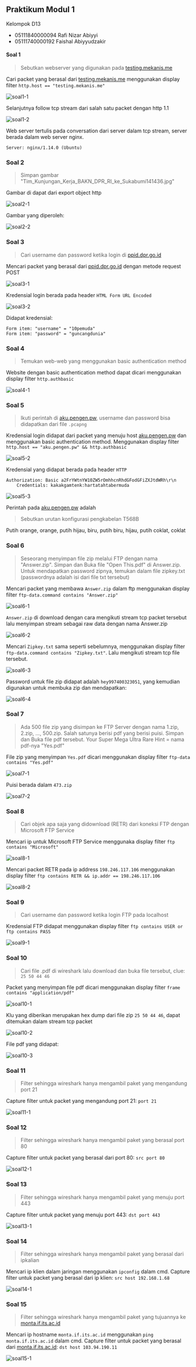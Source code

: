 ## Praktikum Modul 1
Kelompok D13
- 05111840000094 Rafi Nizar Abiyyi
- 05111740000192 Faishal Abiyyudzakir

#### Soal 1
> Sebutkan webserver yang digunakan pada [testing.mekanis.me](testing.mekanis.me)

Cari packet yang berasal dari [testing.mekanis.me](testing.mekanis.me) menggunakan display filter  `http.host == "testing.mekanis.me"`

![soal1-1](/img/soal1-1.png)

Selanjutnya follow tcp stream dari salah satu packet dengan http 1.1

![soal1-2](/img/soal1-2.png)

Web server tertulis pada conversation dari server dalam tcp stream, server berada dalam web server nginx.
```
Server: nginx/1.14.0 (Ubuntu)
```

### Soal 2
> Simpan gambar "Tim_Kunjungan_Kerja_BAKN_DPR_RI_ke_Sukabumi141436.jpg"

Gambar di dapat dari export object http

![soal2-1](/img/soal2-1.png)

Gambar yang diperoleh:

![soal2-2](/img/soal2-2.jpg)

### Soal 3
> Cari username dan password ketika login di [ppid.dpr.go.id](ppid.dpr.go.id)

Mencari packet yang berasal dari [ppid.dpr.go.id](ppid.dpr.go.id) dengan metode request POST

![soal3-1](/img/soal3-1.PNG)

Kredensial login berada pada header `HTML Form URL Encoded`

![soal3-2](/img/soal3-2.png)

Didapat kredensial:
```
Form item: "username" = "10pemuda"
Form item: "password" = "guncangdunia"
```

### Soal 4
> Temukan web-web yang menggunakan basic authentication method

Website dengan basic authentication method dapat dicari menggunakan display filter `http.authbasic`

![soal4-1](/img/soal4-1.png)

### Soal 5
> Ikuti perintah di [aku.pengen.pw](aku.pengen.pw),
> username dan password bisa didapatkan dari file `.pcapng`

Kredensial login didapat dari packet yang menuju host [aku.pengen.pw](aku.pengen.pw) dan menggunakan basic authentication method. Menggunakan display filter `http.host == "aku.pengen.pw" && http.authbasic`

![soal5-2](/img/soal5-2.png)

Kredensial yang didapat berada pada header `HTTP`
```
Authorization: Basic a2FrYWtnYW10ZW5rOmhhcnRhdGFodGFiZXJtdWRh\r\n
	Credentials: kakakgamtenk:hartatahtabermuda
```

![soal5-3](/img/soal5-3.png)

Perintah pada [aku.pengen.pw](aku.pengen.pw) adalah
> Sebutkan urutan konfigurasi pengkabelan T568B

Putih orange, orange, putih hijau, biru, putih biru, hijau, putih coklat, coklat

### Soal 6

> Seseorang menyimpan file zip melalui FTP dengan nama "Answer.zip". Simpan dan Buka file "Open This.pdf" di Answer.zip. Untuk mendapatkan password zipnya, temukan dalam file zipkey.txt (passwordnya adalah isi dari file txt tersebut)

Mencari packet yang membawa `Answer.zip` dalam ftp menggunakan display filter `ftp-data.command contains "Answer.zip"`

![soal6-1](/img/soal6-1.png)

`Answer.zip` di download dengan cara mengikuti stream tcp packet tersebut lalu menyimpan stream sebagai raw data dengan nama Answer.zip

![soal6-2](/img/soal6-2.png)

Mencari `Zipkey.txt` sama seperti sebelumnya, menggunakan display filter `ftp-data.command contains "Zipkey.txt"`. Lalu mengikuti stream tcp file tersebut.

![soal6-3](/img/soal6-3.png)

Password untuk file zip didapat adalah `hey997400323051`, yang kemudian digunakan untuk membuka zip dan mendapatkan:

![soal6-4](/img/soal6-4.png)

### Soal 7

> Ada 500 file zip yang disimpan ke FTP Server dengan nama 1.zip, 2.zip, ..., 500.zip. Salah satunya berisi pdf yang berisi puisi. Simpan dan Buka file pdf tersebut.   Your Super Mega Ultra Rare Hint = nama pdf-nya "Yes.pdf"

File zip yang menyimpan `Yes.pdf` dicari menggunakan display filter `ftp-data contains "Yes.pdf"`

![soal7-1](/img/soal7-1.png)

Puisi berada dalam `473.zip`

![soal7-2](/img/soal7-2.png)

### Soal 8

> Cari objek apa saja yang didownload (RETR) dari koneksi FTP dengan Microsoft FTP Service

Mencari ip untuk Microsoft FTP Service menggunaka display filter `ftp contains "Microsoft"`

![soal8-1](/img/soal8-1.png)

Mencari packet RETR pada ip address `198.246.117.106` menggunakan display filter `ftp contains RETR && ip.addr == 198.246.117.106`

![soal8-2](/img/soal8-2.png)

### Soal 9
> Cari username dan password ketika login FTP pada localhost

Kredensial FTP didapat menggunakan display filter `ftp contains USER or ftp contains PASS`

![soal9-1](/img/soal9-1.png)

### Soal 10

> Cari file .pdf di wireshark lalu download dan buka file tersebut,
> clue: `25 50 44 46`

Packet yang menyimpan file pdf dicari menggunakan display filter `frame contains "application/pdf"`

![soal10-1](/img/soal10-1.png)

Klu yang diberikan merupakan hex dump dari file zip `25 50 44 46`, dapat ditemukan dalam stream tcp packet

![soal10-2](/img/soal10-2.png)

File pdf yang didapat:

![soal10-3](/img/soal10-3.png)

### Soal 11
> Filter sehingga wireshark hanya mengambil paket yang mengandung port 21

Capture filter untuk packet yang mengandung port 21: `port 21`

![soal11-1](/img/soal11-1.png)

### Soal 12
> Filter sehingga wireshark hanya mengambil paket yang berasal port 80

Capture filter untuk packet yang berasal dari port 80: `src port 80`

![soal12-1](/img/soal12-1.png)

### Soal 13
> Filter sehingga wireshark hanya mengambil paket yang menuju port 443

Capture filter untuk packet yang menuju port 443: `dst port 443`

![soal13-1](/img/soal13-1.png)

### Soal 14
> Filter sehingga wireshark hanya mengambil paket yang berasal dari ipkalian

Mencari ip klien dalam jaringan menggunakan `ipconfig` dalam cmd.
Capture filter untuk packet yang berasal dari ip klien: `src host 192.168.1.68`

![soal14-1](/img/soal14-1.png)

### Soal 15
> Filter sehingga wireshark hanya mengambil paket yang tujuannya ke [monta.if.its.ac.id](monta.if.its.ac.id)

Mencari ip hostname `monta.if.its.ac.id` menggunakan `ping monta.if.its.ac.id` dalam cmd.
Capture filter untuk packet yang berasal dari [monta.if.its.ac.id](monta.if.its.ac.id):
`dst host 103.94.190.11`

![soal15-1](/img/soal15-1.png)

